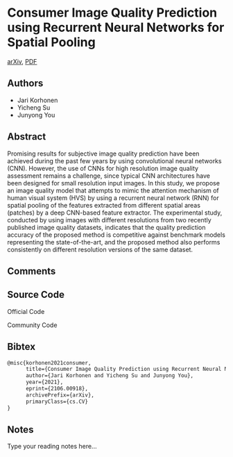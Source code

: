 
# Consumer Image Quality Prediction using Recurrent Neural Networks for Spatial Pooling

[arXiv](https://arxiv.org/abs/2106.0918), [PDF](https://arxiv.org/pdf/2106.0918.pdf)

## Authors

- Jari Korhonen
- Yicheng Su
- Junyong You

## Abstract

Promising results for subjective image quality prediction have been achieved during the past few years by using convolutional neural networks (CNN). However, the use of CNNs for high resolution image quality assessment remains a challenge, since typical CNN architectures have been designed for small resolution input images. In this study, we propose an image quality model that attempts to mimic the attention mechanism of human visual system (HVS) by using a recurrent neural network (RNN) for spatial pooling of the features extracted from different spatial areas (patches) by a deep CNN-based feature extractor. The experimental study, conducted by using images with different resolutions from two recently published image quality datasets, indicates that the quality prediction accuracy of the proposed method is competitive against benchmark models representing the state-of-the-art, and the proposed method also performs consistently on different resolution versions of the same dataset.

## Comments



## Source Code

Official Code



Community Code



## Bibtex

```tex
@misc{korhonen2021consumer,
      title={Consumer Image Quality Prediction using Recurrent Neural Networks for Spatial Pooling}, 
      author={Jari Korhonen and Yicheng Su and Junyong You},
      year={2021},
      eprint={2106.00918},
      archivePrefix={arXiv},
      primaryClass={cs.CV}
}
```

## Notes

Type your reading notes here...

